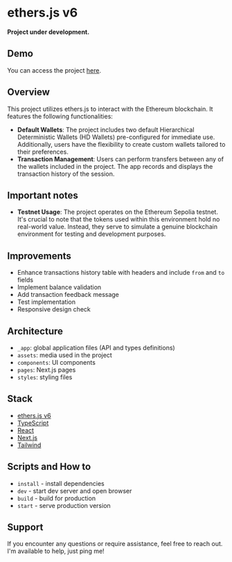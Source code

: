# ethers.js v6

**Project under development.**

## Demo

You can access the project [here](https://ethersjs.netlify.app/).

## Overview

This project utilizes ethers.js to interact with the Ethereum blockchain. It features the following functionalities:

- **Default Wallets**: The project includes two default Hierarchical Deterministic Wallets (HD Wallets) pre-configured for immediate use. Additionally, users have the flexibility to create custom wallets tailored to their preferences.
- **Transaction Management**: Users can perform transfers between any of the wallets included in the project. The app records and displays the transaction history of the session.

## Important notes

- **Testnet Usage**: The project operates on the Ethereum Sepolia testnet. It's crucial to note that the tokens used within this environment hold no real-world value. Instead, they serve to simulate a genuine blockchain environment for testing and development purposes.

## Improvements

- Enhance transactions history table with headers and include `from` and `to` fields
- Implement balance validation
- Add transaction feedback message
- Test implementation
- Responsive design check

## Architecture

- `_app`: global application files (API and types definitions)
- `assets`: media used in the project
- `components`: UI components
- `pages`: Next.js pages
- `styles`: styling files

## Stack

- [ethers.js v6](https://docs.ethers.org/v6/)
- [TypeScript](https://www.typescriptlang.org)
- [React](https://react.dev)
- [Next.js](https://nextjs.org/)
- [Tailwind](https://tailwindcss.com/)

## Scripts and How to

- `install` - install dependencies
- `dev` - start dev server and open browser
- `build` - build for production
- `start` - serve production version

## Support

If you encounter any questions or require assistance, feel free to reach out. I'm available to help, just ping me!
